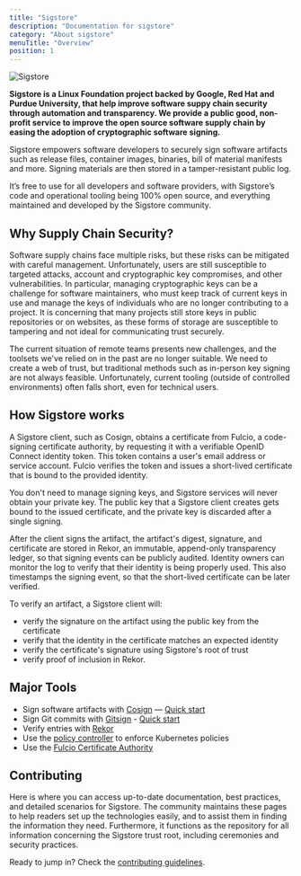 ```yaml
---
title: "Sigstore"
description: "Documentation for sigstore"
category: "About sigstore"
menuTitle: "Overview"
position: 1
---
```


![Sigstore](/sigstore-logo_horizontal-color.svg)

**Sigstore is a Linux Foundation project backed by Google, Red Hat and Purdue University, that help improve software suppy chain security through automation and transparency. We provide a public good, non-profit service to improve the open source software supply chain by easing the adoption of cryptographic software signing.**

Sigstore empowers software developers to securely sign software artifacts such as release files, container images, binaries, bill of material manifests and more. Signing materials are then stored in a tamper-resistant public log.

It’s free to use for all developers and software providers, with Sigstore’s code and operational tooling being 100% open source, and everything maintained and developed by the Sigstore community.


## Why Supply Chain Security?

Software supply chains face multiple risks, but these risks can be mitigated with careful management. Unfortunately, users are still susceptible to targeted attacks, account and cryptographic key compromises, and other vulnerabilities. In particular, managing cryptographic keys can be a challenge for software maintainers, who must keep track of current keys in use and manage the keys of individuals who are no longer contributing to a project. It is concerning that many projects still store keys in public repositories or on websites, as these forms of storage are susceptible to tampering and not ideal for communicating trust securely.

The current situation of remote teams presents new challenges, and the toolsets we've relied on in the past are no longer suitable. We need to create a web of trust, but traditional methods such as in-person key signing are not always feasible. Unfortunately, current tooling (outside of controlled environments) often falls short, even for technical users.

## How Sigstore works

A Sigstore client, such as Cosign, obtains a certificate from Fulcio, a code-signing certificate authority, by requesting it with a verifiable OpenID Connect identity token. This token contains a user's email address or service account. Fulcio verifies the token and issues a short-lived certificate that is bound to the provided identity.

You don't need to manage signing keys, and Sigstore services will never obtain your private key. The public key that a Sigstore client creates gets bound to the issued certificate, and the private key is discarded after a single signing.

After the client signs the artifact, the artifact's digest, signature, and certificate are stored in Rekor, an immutable, append-only transparency ledger, so that signing events can be publicly audited. Identity owners can monitor the log to verify that their identity is being properly used. This also timestamps the signing event, so that the short-lived certificate can be later verified.

To verify an artifact, a Sigstore client will:

- verify the signature on the artifact using the public key from the certificate
- verify that the identity in the certificate matches an expected identity
- verify the certificate's signature using Sigstore's root of trust
- verify proof of inclusion in Rekor.

## Major Tools 

* Sign software artifacts with [Cosign](/cosign/overview/) — [Quick start](/cosign/overview/#quick-start)
* Sign Git commits with [Gitsign](/gitsign/overview/) - [Quick start](/gitsign/overview/#quick-start)
* Verify entries with [Rekor](/rekor/CLI/#verify-proof-of-entry)
* Use the [policy controller](/policy-controller/overview/) to enforce Kubernetes policies
* Use the [Fulcio Certificate Authority](/fulcio/overview/)


## Contributing

Here is where you can access up-to-date documentation, best practices, and detailed scenarios for Sigstore. The community maintains these pages to help readers set up the technologies easily, and to assist them in finding the information they need. Furthermore, it functions as the repository for all information concerning the Sigstore trust root, including ceremonies and security practices.

Ready to jump in? Check the [contributing guidelines](/contributing/).
